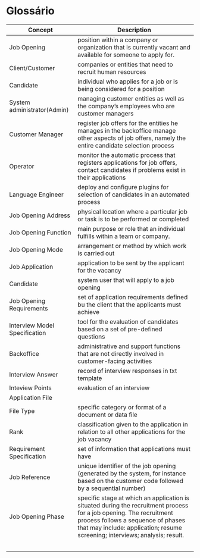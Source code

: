 # Glossário


| Concept                       | Description                                                                                                                                                                                                                              |
|-------------------------------|------------------------------------------------------------------------------------------------------------------------------------------------------------------------------------------------------------------------------------------|
| Job Opening                   | position within a company or organization that is currently vacant and available for someone to apply for.                                                                                                                               |
| Client/Customer               | companies or entities that need to recruit human resources                                                                                                                                                                               |
| Candidate                     | individual who applies for a job or is being considered for a position                                                                                                                                                                   |
| System administrator(Admin)   | managing customer entities as well as the company’s employees who are customer managers                                                                                                                                                  |                                                                                                         
| Customer Manager              | register job offers for the entities he manages in the backoffice manage other aspects of job offers, namely the entire candidate selection process                                                                                      |
| Operator                      | monitor the automatic process that registers applications for job offers, contact candidates if problems exist in their applications                                                                                                     |
| Language Engineer             | deploy and configure plugins for selection of candidates in an automated process                                                                                                                                                         |
| Job Opening Address           | physical location where a particular job or task is to be performed or completed                                                                                                                                                         |
| Job Opening Function          | main purpose or role that an individual fulfills within a team or company.                                                                                                                                                               |
| Job Opening Mode              | arrangement or method by which work is carried out                                                                                                                                                                                       |
| Job Application               | application to be sent by the applicant for the vacancy                                                                                                                                                                                  |
| Candidate                     | system user that will apply to a job opening                                                                                                                                                                                             |
| Job Opening Requirements      | set of application requirements defined bu the client that the applicants must achieve                                                                                                                                                   |
| Interview Model Specification | tool for the evaluation of candidates based on a set of pre-defined questions                                                                                                                                                            |
| Backoffice                    | administrative and support functions that are not directly involved in customer-facing activities                                                                                                                                        |
| Interview Answer              | record of interview responses in txt template                                                                                                                                                                                            |
| Inteview Points               | evaluation of an interview                                                                                                                                                                                                               |
| Application File              |                                                                                                                                                                                                                                          |
| File Type                     | specific category or format of a document or data file                                                                                                                                                                                   |
| Rank                          | classification given to the application in relation to all other applications for the job vacancy                                                                                                                                        |
| Requirement Specification     | set of information that applications must have                                                                                                                                                                                           |
| Job Reference                 | unique identifier of the job opening (generated by the system, for instance based on the customer code followed by a sequential number)                                                                                                  |
| Job Opening Phase             | specific stage at which an application is situated during the recruitment process for a job opening. The recruitment process follows a sequence of phases that may include: application; resume screening; interviews; analysis; result. |
|                               |                                                                                                                                                                                                                                          |
|                               |                                                                                                                                                                                                                                          |
|                               |                                                                                                                                                                                                                                          |
|                               |                                                                                                                                                                                                                                          |
|                               |                                                                                                                                                                                                                                          |
